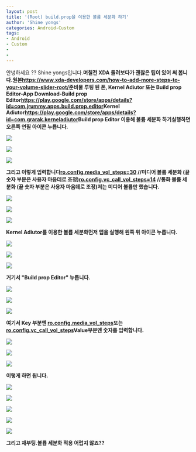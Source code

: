 ```yaml
---
layout: post
title: '(Root) build.prop을 이용한 볼륨 세분화 하기'
author: 'Shine yongs'
categories: Android-Custom
tags:
- Android
- Custom
-
-
---
```



<script> location.href='https://cafe.naver.com/develoid/691838' ; </script>

<p>안녕하세요 ?? Shine yongs입니다.<b>며칠전 XDA 둘려보다가 괜찮은 팁이 있어 써 봅니다.<b><b>원본<b><b><a href="https://www.xda-developers.com/how-to-add-more-steps-to-your-volume-slider-root/">https://www.xda-developers.com/how-to-add-more-steps-to-your-volume-slider-root/</a><b><b><b>준비물 루팅 된 폰, Kernel Adiutor 또는 Build prop Editor<b><b>-App Download-<b><b>Build prop Editor<b><b><a href="https://play.google.com/store/apps/details?id=com.jrummy.apps.build.prop.editor">https://play.google.com/store/apps/details?id=com.jrummy.apps.build.prop.editor</a><b><b>Kernel Adiutor<b><b><a href="https://play.google.com/store/apps/details?id=com.grarak.kerneladiutor">https://play.google.com/store/apps/details?id=com.grarak.kerneladiutor</a><b><b>Build prop Editor 이용해 불륨 세분화 하기<b><b>실행하면 오른쪽 연필 아이콘 누릅니다.</p><p><img src="https://dthumb-phinf.pstatic.net/?src=%22http%3A%2F%2Fstatic.naver.net%2Fblank.gif%22&amp;type=cafe_wa740"></p><p><img src="https://dthumb-phinf.pstatic.net/?src=%22http%3A%2F%2Fblogfiles.naver.net%2FMjAxNzAyMTVfMjIw%2FMDAxNDg3MTQ3Mjc1OTg3.oIaRmV_KzPkiKZWnWG__4WEf-OmZJwpnKyW2kpqTpjQg.ux8AQ6c17wiUlxE-psmIqmpzig1Domci4qIcecI0XFcg.PNG.yongs2008%2FScreenshot_20170215-171800.png%22&amp;type=cafe_wa740"></p><p><img src="https://dthumb-phinf.pstatic.net/?src=%22http%3A%2F%2Fstatic.naver.net%2Fblank.gif%22&amp;type=cafe_wa740"></p><p>그리고 이렇게 입력합니다<b><b><a href="http://ro.config.media_vol_steps=30">ro.config.media_vol_steps</a><a href="http://ro.config.media_vol_steps=30">=</a><a href="http://ro.config.media_vol_steps=30">30</a> //미디어 볼륨 세분화 (끝 숫자 부분은 사용자 마음데로 조정)<b><b><a href="http://ro.config.vc_call_vol_steps=14">ro.config.vc_call_vol_steps=14</a> //통화 볼륨 세분화 (끝 숫자 부분은 사용자 마음데로 조정)<b><b>저는 미디어 볼륨만 했습니다.</p><p><img src="https://dthumb-phinf.pstatic.net/?src=%22http%3A%2F%2Fstatic.naver.net%2Fblank.gif%22&amp;type=cafe_wa740"></p><p><img src="https://dthumb-phinf.pstatic.net/?src=%22http%3A%2F%2Fblogfiles.naver.net%2FMjAxNzAyMTVfMTkw%2FMDAxNDg3MTQ3Mjc1NjI2.kLjE-ukyVKEx_bC0uQWTMDHa1jpv91OJxU9zs31yPSMg.a9IXof5k4ggUiQTJol7m0oxEH3tv9zvxxDMTCmJRDGgg.PNG.yongs2008%2FScreenshot_20170215-171523.png%22&amp;type=cafe_wa740"></p><p><img src="https://dthumb-phinf.pstatic.net/?src=%22http%3A%2F%2Fstatic.naver.net%2Fblank.gif%22&amp;type=cafe_wa740"></p><p><b>Kernel Adiutor를 이용한 볼륨 세분화<b><b>먼저 앱을 실행해 왼쪽 위 아이콘 누릅니다.</p><p><img src="https://dthumb-phinf.pstatic.net/?src=%22http%3A%2F%2Fstatic.naver.net%2Fblank.gif%22&amp;type=cafe_wa740"></p><p><img src="https://dthumb-phinf.pstatic.net/?src=%22http%3A%2F%2Fblogfiles.naver.net%2FMjAxNzAyMTVfMjYx%2FMDAxNDg3MTQ3Mjc2NDkx.WvgfxC9oc0CnTuwYqmoSkGTvZaqRCEcT1wP1GaEBVZcg.b-l33i4JKMnDVfKiPC_pk6r1QQA-lkgjk1mlBTl2vH4g.PNG.yongs2008%2FScreenshot_20170215-172127.png%22&amp;type=cafe_wa740"></p><p><img src="https://dthumb-phinf.pstatic.net/?src=%22http%3A%2F%2Fstatic.naver.net%2Fblank.gif%22&amp;type=cafe_wa740"></p><p>거기서 "Build prop Editor" 누릅니다.</p><p><img src="https://dthumb-phinf.pstatic.net/?src=%22http%3A%2F%2Fstatic.naver.net%2Fblank.gif%22&amp;type=cafe_wa740"></p><p><img src="https://dthumb-phinf.pstatic.net/?src=%22http%3A%2F%2Fblogfiles.naver.net%2FMjAxNzAyMTVfMjEy%2FMDAxNDg3MTQ3Mjc2NzAy.h18buAv1-AKbJLIslD5pyH0ytxEXEOvkN-rtUb8375Qg.WylCOzOC9PaC1z5dvy-a1EnSzqguuY52IzLR3SPA9RAg.PNG.yongs2008%2FScreenshot_20170215-172133.png%22&amp;type=cafe_wa740"></p><p><img src="https://dthumb-phinf.pstatic.net/?src=%22http%3A%2F%2Fstatic.naver.net%2Fblank.gif%22&amp;type=cafe_wa740"></p><p>여기서 Key 부분엔 <b><a href="http://ro.config.media_vol_steps">ro.config.media_vol_steps</a><b>또는 <b><b><a href="http://ro.config.vc_call_vol_steps">ro.config.vc_call_vol_steps</a><b><b>Value부분엔 숫자를 입력합니다.<b><b><b></p><p><img src="https://dthumb-phinf.pstatic.net/?src=%22http%3A%2F%2Fstatic.naver.net%2Fblank.gif%22&amp;type=cafe_wa740"></p><p><img src="https://dthumb-phinf.pstatic.net/?src=%22http%3A%2F%2Fblogfiles.naver.net%2FMjAxNzAyMTVfNjIg%2FMDAxNDg3MTQ3Mjc3MDI0.jVVdZneNvItBrV9yaGtVTh56drT5dulHPpYJXpElmxYg.dmnZVXcx-v8dkYqSxk677ZX_QDwBEvtfd-zAeriuklUg.PNG.yongs2008%2FScreenshot_20170215-172200.png%22&amp;type=cafe_wa740"></p><p><img src="https://dthumb-phinf.pstatic.net/?src=%22http%3A%2F%2Fstatic.naver.net%2Fblank.gif%22&amp;type=cafe_wa740"></p><p>이렇게 하면 됩니다.</p><p><img src="https://dthumb-phinf.pstatic.net/?src=%22http%3A%2F%2Fstatic.naver.net%2Fblank.gif%22&amp;type=cafe_wa740"></p><p><img src="https://dthumb-phinf.pstatic.net/?src=%22http%3A%2F%2Fblogfiles.naver.net%2FMjAxNzAyMTVfMjU0%2FMDAxNDg3MTQ3Mjc3Mzg4.nteXPeWSfN_oRNqlwpeZUlb-aehw6SHR9eoUu-pzqj8g.HT4vLQniwl-tMojUDzsbMr9l-XLaXOAHSWLJis59yr4g.PNG.yongs2008%2FScreenshot_20170215-172432.png%22&amp;type=cafe_wa740"></p><p><img src="https://dthumb-phinf.pstatic.net/?src=%22http%3A%2F%2Fstatic.naver.net%2Fblank.gif%22&amp;type=cafe_wa740"></p><p><img src="https://dthumb-phinf.pstatic.net/?src=%22http%3A%2F%2Fblogfiles.naver.net%2FMjAxNzAyMTVfMjYx%2FMDAxNDg3MTQ3Mjc3NjM4.hTXrtOrZuK0XMeooHmoLiUxrn3aS5u-nSaXfbv2ScvMg.svqfeZLLYbBwwStgBojhKVd7PP4IiReQd-HX4N20gHIg.PNG.yongs2008%2FScreenshot_20170215-172610.png%22&amp;type=cafe_wa740"></p><p><img src="https://dthumb-phinf.pstatic.net/?src=%22http%3A%2F%2Fstatic.naver.net%2Fblank.gif%22&amp;type=cafe_wa740"></p><p><b><b>그리고 재부팅.<b><b>볼륨 세분화 적용 어럽지 않죠??<b><b></p>
